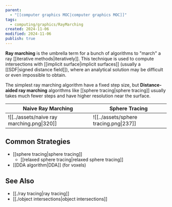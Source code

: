 ```yaml
---
parent:
  - "[[computer graphics MOC|computer graphics MOC]]"
tags:
  - computing/graphics/RayMarching
created: 2024-11-06
modified: 2024-11-06
publish: true
---
```

**Ray marching** is the umbrella term for a bunch of algorithms to "march" a ray [[iterative methods|iteratively]]. This technique is used to compute intersections with [[implicit surface|implicit surfaces]] (usually a [[SDF|signed distance field]]), where an analytical solution may be difficult or even impossible to obtain.

The simplest ray marching algorithm have a fixed step size, but **Distance-aided ray marching** algorithms like [[sphere tracing|sphere tracing]] usually takes much fewer steps and have higher resolution near the surface.

| Naive Ray Marching               | Sphere Tracing               |
| -------------------------------- | ---------------------------- |
| ![[../assets/naive ray marching.png\|320]] | ![[../assets/sphere tracing.png\|237]] |

## Common Strategies
- [[sphere tracing|sphere tracing]]
  - [[relaxed sphere tracing|relaxed sphere tracing]]
- [[DDA algorithm|DDA]] (for voxels)

## See Also
- [[./ray tracing|ray tracing]]
- [[./object intersections|object intersections]]